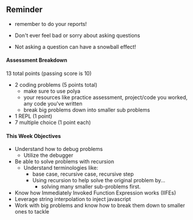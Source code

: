 ## Reminder
- remember to do your reports!

- Don't ever feel bad or sorry about asking questions
  
- Not asking a question can have a snowball effect!


#### Assessment Breakdown
13 total points (passing score is 10)
- 2 coding problems (5 points total)
	- make sure to use polya
	- your resources like practice assessment, project/code you worked, any code you've written
	- break big problems down into smaller sub problems
- 1 REPL (1 point)
- 7 multiple choice (1 point each)

#### This Week Objectives
- Understand how to debug problems
  - Utilize the debugger
- Be able to solve problems with recursion
  - Understand terminologies like:
    -  base case, recursive case, recursive step
    -  Using recursion to help solve the original problem by...
       -  solving many smaller sub-problems first.
- Know how Immediately Invoked Function Expression works (IIFEs)
- Leverage string interpolation to inject javascript 
- Work with big problems and know how to break them down to smaller ones to tackle